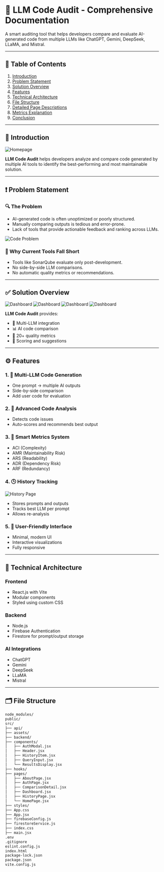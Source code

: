 # 🤖 LLM Code Audit - Comprehensive Documentation

A smart auditing tool that helps developers compare and evaluate AI-generated code from multiple LLMs like ChatGPT, Gemini, DeepSeek, LLaMA, and Mistral.

---

## 🧭 Table of Contents
1. [Introduction](#introduction)
2. [Problem Statement](#problem-statement)
3. [Solution Overview](#solution-overview)
4. [Features](#features)
5. [Technical Architecture](#technical-architecture)
6. [File Structure](#file-structure)
7. [Detailed Page Descriptions](#detailed-page-descriptions)
8. [Metrics Explanation](#metrics-explanation)
9. [Conclusion](#conclusion)

---

## 📌 Introduction

![Homepage](./screenshots/homepage.png)

**LLM Code Audit** helps developers analyze and compare code generated by multiple AI tools to identify the best-performing and most maintainable solution.

---

## ❗ Problem Statement

### 🔍 The Problem
- AI-generated code is often unoptimized or poorly structured.
- Manually comparing outputs is tedious and error-prone.
- Lack of tools that provide actionable feedback and ranking across LLMs.

![Code Problem](./screenshots/problem.png)

### 🧪 Why Current Tools Fall Short
- Tools like SonarQube evaluate only post-development.
- No side-by-side LLM comparisons.
- No automatic quality metrics or recommendations.

---

## ✅ Solution Overview

![Dashboard](./screenshots/dashboard1.png)
![Dashboard](./screenshots/dashboard2.png)
![Dashboard](./screenshots/dashboard3.png)
![Dashboard](./screenshots/dashboard4.png)

**LLM Code Audit** provides:
- 🚀 Multi-LLM integration
- 📊 AI code comparison
- 🧠 20+ quality metrics
- 🎯 Scoring and suggestions

---

## ⚙ Features

### 1. 🧠 Multi-LLM Code Generation
- One prompt → multiple AI outputs
- Side-by-side comparison
- Add user code for evaluation

### 2. 🧪 Advanced Code Analysis
- Detects code issues
- Auto-scores and recommends best output

### 3. 📐 Smart Metrics System
- ACI (Complexity)
- AMR (Maintainability Risk)
- ARS (Readability)
- ADR (Dependency Risk)
- ARF (Redundancy)

### 4. 🕓 History Tracking
![History Page](./screenshots/history.png)
- Stores prompts and outputs
- Tracks best LLM per prompt
- Allows re-analysis

### 5. 🧭 User-Friendly Interface
- Minimal, modern UI
- Interactive visualizations
- Fully responsive

---

## 🧱 Technical Architecture

### Frontend
- React.js with Vite
- Modular components
- Styled using custom CSS

### Backend
- Node.js
- Firebase Authentication
- Firestore for prompt/output storage

### AI Integrations
- ChatGPT
- Gemini
- DeepSeek
- LLaMA
- Mistral



---

## 🗂 File Structure

```txt
node_modules/
public/
src/
├── api/
├── assets/
├── backend/
├── components/
│   ├── AuthModal.jsx
│   ├── Header.jsx
│   ├── HistoryItem.jsx
│   ├── QueryInput.jsx
│   └── ResultsDisplay.jsx
├── hooks/
├── pages/
│   ├── AboutPage.jsx
│   ├── AuthPage.jsx
│   ├── ComparisonDetail.jsx
│   ├── Dashboard.jsx
│   ├── HistoryPage.jsx
│   └── HomePage.jsx
├── styles/
├── App.css
├── App.jsx
├── firebaseConfig.js
├── firestoreService.js
├── index.css
├── main.jsx
.env
.gitignore
eslint.config.js
index.html
package-lock.json
package.json
vite.config.js
